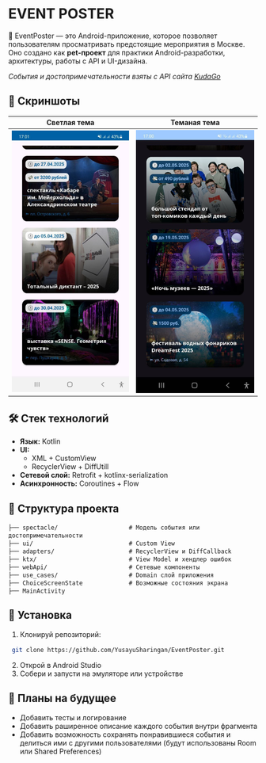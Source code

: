 # EVENT POSTER
📅 EventPoster — это Android-приложение, которое позволяет пользователям просматривать предстоящие мероприятия в Москве.
Оно создано как **pet-проект** для практики Android-разработки, архитектуры, работы с API и UI-дизайна.

*Cобытия и достопримечательности взяты с API сайта [KudaGo](https://kudago.com)*

## 📸 Скриншоты

| Светлая тема | Теманая тема |
|---------------|--------------------------|
| ![Light](screenshots/light_theme.jpg) | ![Dark](screenshots/dark_theme.jpg) |

## 🛠️ Стек технологий

- **Язык:** Kotlin  
- **UI:**
  - XML + CustomView
  - RecyclerView + DiffUtill
- **Сетевой слой:** Retrofit + kotlinx-serialization
- **Асинхронность:** Coroutines + Flow  

## 📁 Структура проекта

```
├── spectacle/                    # Модель события или достопримечательности
├── ui/                           # Custom View
├── adapters/                     # RecyclerView и DiffCallback
├── ktx/                          # View Model и хендлер ошибок
├── webApi/                       # Сетевые компоненты
├── use_cases/                    # Domain слой приложения
├── ChoiceScreenState             # Возможные состояния экрана
├── MainActivity             
```

## 🚀 Установка
1. Клонируй репозиторий:
```bash
 git clone https://github.com/YusayuSharingan/EventPoster.git
```
2. Открой в Android Studio
3. Собери и запусти на эмуляторе или устройстве

## 📌 Планы на будущее
- Добавить тесты и логирование
- Добавить раширенное описание каждого события внутри фрагмента
- Добавить возможность сохранять понравившиеся события и делиться ими с другими пользователями (будут использованы Room или Shared Preferences)

